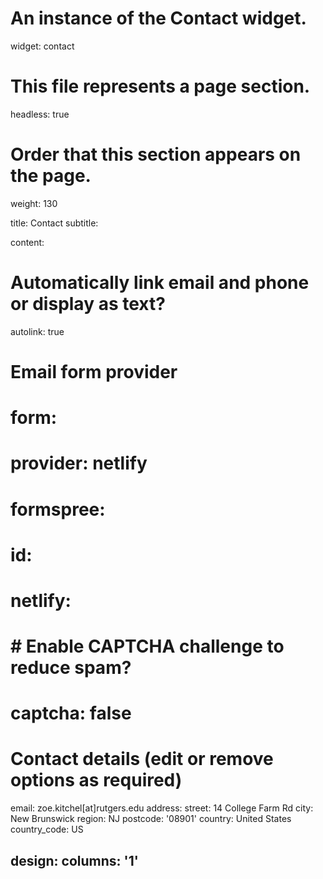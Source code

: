 # An instance of the Contact widget.
widget: contact

# This file represents a page section.
headless: true

# Order that this section appears on the page.
weight: 130

title: Contact
subtitle:

content:
  # Automatically link email and phone or display as text?
  autolink: true

  # Email form provider
#  form:
#    provider: netlify
#    formspree:
#      id:
#    netlify:
#      # Enable CAPTCHA challenge to reduce spam?
#      captcha: false

  # Contact details (edit or remove options as required)
  email: zoe.kitchel[at]rutgers.edu
  address:
    street: 14 College Farm Rd
    city: New Brunswick
    region: NJ
    postcode: '08901'
    country: United States
    country_code: US

design:
  columns: '1'
---
